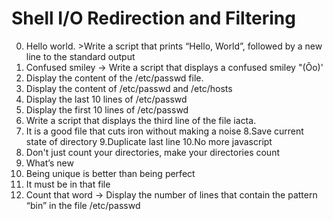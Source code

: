 # Shell I/O Redirection and Filtering
0. Hello world. >Write a script that prints “Hello, World”, followed by a new line to the standard output
1. Confused smiley -> Write a script that displays a confused smiley "(Ôo)'
2. Display the content of the /etc/passwd file.
3. Display the content of /etc/passwd and /etc/hosts
4. Display the last 10 lines of /etc/passwd
5. Display the first 10 lines of /etc/passwd
6. Write a script that displays the third line of the file iacta.
7. It is a good file that cuts iron without making a noise
8.Save current state of directory
9.Duplicate last line
10.No more javascript
11. Don't just count your directories, make your directories count
12. What’s new
13. Being unique is better than being perfect
14. It must be in that file
15. Count that word -> Display the number of lines that contain the pattern “bin” in the file /etc/passwd     
